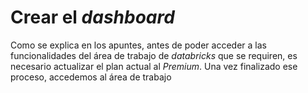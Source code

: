 # Crear el _dashboard_

Como se explica en los apuntes, antes de poder acceder a las funcionalidades del área de trabajo de _databricks_ que se requiren, es necesario actualizar el plan actual al _Premium_. Una vez finalizado ese proceso, accedemos al área de trabajo
